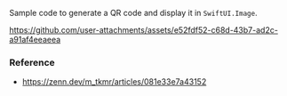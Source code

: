 Sample code to generate a QR code and display it in `SwiftUI.Image`.

https://github.com/user-attachments/assets/e52fdf52-c68d-43b7-ad2c-a91af4eeaeea

### Reference

- https://zenn.dev/m_tkmr/articles/081e33e7a43152
